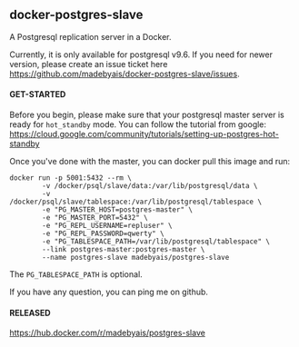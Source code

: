 docker-postgres-slave
---------------------

A Postgresql replication server in a Docker.

Currently, it is only available for postgresql v9.6. If you need for newer version, please create an issue ticket here https://github.com/madebyais/docker-postgres-slave/issues.

#### GET-STARTED

Before you begin, please make sure that your postgresql master server is ready for `hot_standby` mode. You can follow the tutorial from google:
https://cloud.google.com/community/tutorials/setting-up-postgres-hot-standby

Once you've done with the master, you can docker pull this image and run:

```
docker run -p 5001:5432 --rm \
		-v /docker/psql/slave/data:/var/lib/postgresql/data \
		-v /docker/psql/slave/tablespace:/var/lib/postgresql/tablespace \
		-e "PG_MASTER_HOST=postgres-master" \
		-e "PG_MASTER_PORT=5432" \
		-e "PG_REPL_USERNAME=repluser" \
		-e "PG_REPL_PASSWORD=qwerty" \
		-e "PG_TABLESPACE_PATH=/var/lib/postgresql/tablespace" \
		--link postgres-master:postgres-master \
		--name postgres-slave madebyais/postgres-slave
```

The `PG_TABLESPACE_PATH` is optional.

If you have any question, you can ping me on github.

#### RELEASED

https://hub.docker.com/r/madebyais/postgres-slave
